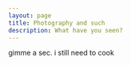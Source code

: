 ```yaml
---
layout: page
title: Photography and such
description: What have you seen?
---
```


gimme a sec. i still need to cook
